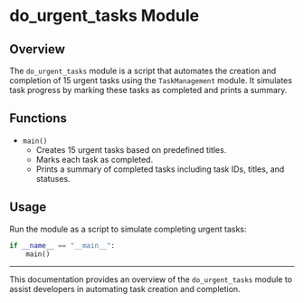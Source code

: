 # do_urgent_tasks Module

## Overview
The `do_urgent_tasks` module is a script that automates the creation and completion of 15 urgent tasks using the `TaskManagement` module. It simulates task progress by marking these tasks as completed and prints a summary.

## Functions

- `main()`
  - Creates 15 urgent tasks based on predefined titles.
  - Marks each task as completed.
  - Prints a summary of completed tasks including task IDs, titles, and statuses.

## Usage
Run the module as a script to simulate completing urgent tasks:

```python
if __name__ == "__main__":
    main()
```

---

This documentation provides an overview of the `do_urgent_tasks` module to assist developers in automating task creation and completion.
